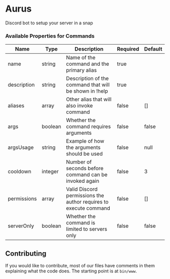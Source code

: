 # Aurus
Discord bot to setup your server in a snap


### Available Properties for Commands
| Name        	| Type    	| Description                                                      	| Required 	| Default 	|
|-------------	|---------	|------------------------------------------------------------------	|----------	|---------	|
| name        	| string  	| Name of the command and the primary alias                        	| true     	| <none>  	|
| description 	| string  	| Description of the command that will be shown in !help           	| true     	| <none>  	|
| aliases     	| array   	| Other alias that will also invoke command                        	| false    	| []      	|
| args        	| boolean 	| Whether the command requires arguments                           	| false    	| false   	|
| argsUsage   	| string  	| Example of how the arguments should be used                      	| false    	| null    	|
| cooldown    	| integer 	| Number of seconds before command can be invoked again            	| false    	| 3       	|
| permissions 	| array   	| Valid Discord permissions the author requires to execute command 	| false    	| []    	|
| serverOnly  	| boolean 	| Whether the command is limited to servers only                   	| false    	| false   	|

## Contributing
If you would like to contribute, most of our files have comments in them explaining what the code does. The starting point is at `bin/www`.

